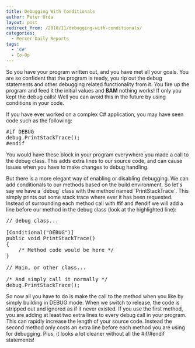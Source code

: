 ```yaml
---
title: Debugging With Conditionals
author: Peter Urda
layout: post
redirect_from: /2010/11/debugging-with-conditionals/
categories:
  - Mercer Daily Reports
tags:
  - 'C#'
  - Co-Op
---
```

So you have your program written out, and you have met all your goals. You are so confident that the program is ready, you rip out the debug statements and other debugging related functionality from it. You fire up the program and feed it the initial values and **BAM** nothing works! If only you kept the debug calls! Well you can avoid this in the future by using conditions in your code.

If you have ever worked on a complex C# application, you may have seen code such as the following:

<pre class="brush: csharp; title: ; notranslate" title="">#if DEBUG
debug.PrintStackTrace();
#endif
</pre>

You would have these block in your program everywhere you made a call to the debug class. This adds extra lines to our source code, and can cause issues when you have to make changes to debug handling. 

But there is a more elegant way of enabling or disabling debugging. We can add conditionals to our methods based on the build environment. So let's say we have a \`debug\` class with the method named \`PrintStackTrace\`. This simply prints out some stack trace where ever it has been requested. Instead of surrounding each method call with #if and #endif we will add a line before our method in the debug class (look at the highlighted line):

<pre class="brush: csharp; highlight: [3]; title: ; notranslate" title="">// debug class...

[Conditional("DEBUG")]
public void PrintStackTrace()
{
    /* Method code would be here */
}

// Main, or other class...

/* And simply call it normally */
debug.PrintStackTrace();
</pre>

So now all you have to do is make the call to the method when you like by simply building in DEBUG mode. When we switch to release, the code is stripped out and ignored as if it never existed. If you use the first method, you are adding at least two extra lines to every debug call in your program. This can rapidly increase the length of your source code. Instead the second method only costs an extra line before each method you are using for debugging. Plus, it looks a lot cleaner without all the #if/#endif statements!
